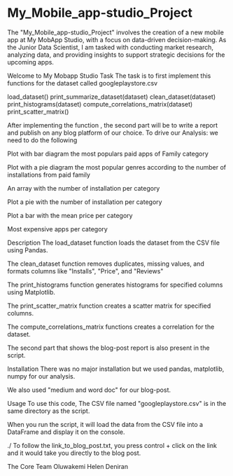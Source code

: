 # My_Mobile_app-studio_Project
 The "My_Mobile_app-studio_Project" involves the creation of a new mobile app at My MobApp Studio, with a focus on data-driven decision-making. As the Junior Data Scientist, I am tasked with conducting market research, analyzing data, and providing insights to support strategic decisions for the upcoming apps.


Welcome to My Mobapp Studio
Task
The task is to first implement this functions for the dataset called googleplaystore.csv

load_dataset() print_summarize_dataset(dataset) clean_dataset(dataset) print_histograms(dataset) compute_correlations_matrix(dataset) print_scatter_matrix()

After implementing the function , the second part will be to write a report and publish on any blog platform of our choice. To drive our Analysis: we need to do the following

Plot with bar diagram the most populars paid apps of Family category

Plot with a pie diagram the most popular genres according to the number of installations from paid family

An array with the number of installation per category

Plot a pie with the number of installation per category

Plot a bar with the mean price per category

Most expensive apps per category

Description
The load_dataset function loads the dataset from the CSV file using Pandas.

The clean_dataset function removes duplicates, missing values, and formats columns like "Installs", "Price", and "Reviews"

The print_histograms function generates histograms for specified columns using Matplotlib.

The print_scatter_matrix function creates a scatter matrix for specified columns.

The compute_correlations_matrix functions creates a correlation for the dataset.

The second part that shows the blog-post report is also present in the script.

Installation
There was no major installation but we used pandas, matplotlib, numpy for our analysis.

We also used "medium  and word doc" for our blog-post.

Usage
To use this code, The CSV file named "googleplaystore.csv" is in the same directory as the script.

When you run the script, it will load the data from the CSV file into a DataFrame and display it on the console.

./  To follow the link_to_blog_post.txt, you press control + click on the link and it would take you directly to the blog post.

The Core Team
Oluwakemi Helen Deniran
